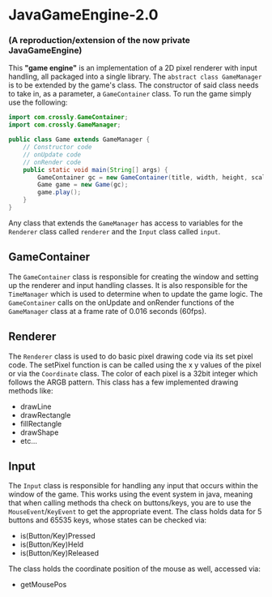 # JavaGameEngine-2.0
### (A reproduction/extension of the now private JavaGameEngine)
This **"game engine"** is an implementation of a 2D pixel renderer with input handling, all packaged into a single library.
The `abstract class GameManager` is to be extended by the game's class.
The constructor of said class needs to take in, as a parameter, a `GameContainer` class.
To run the game simply use the following:

```java
import com.crossly.GameContainer;
import com.crossly.GameManager;

public class Game extends GameManager {
    // Constructor code
    // onUpdate code
    // onRender code
    public static void main(String[] args) {
        GameContainer gc = new GameContainer(title, width, height, scale);
        Game game = new Game(gc);
        game.play();
    }
}
```
Any class that extends the `GameManager` has access to variables for the `Renderer` class called `renderer` and the `Input` class called `input`.

## GameContainer
The `GameContainer` class is responsible for creating the window and setting up the renderer and input handling classes.
It is also responsible for the `TimeManager` which is used to determine when to update the game logic.
The `GameContainer` calls on the onUpdate and onRender functions of the `GameManager` class at a frame rate of 0.016 seconds (60fps).

## Renderer
The `Renderer` class is used to do basic pixel drawing code via its set pixel code.
The setPixel function is can be called using the x y values of the pixel or via the `Coordinate` class.
The color of each pixel is a 32bit integer which follows the ARGB pattern.
This class has a few implemented drawing methods like:
- drawLine
- drawRectangle
- fillRectangle
- drawShape
- etc...

## Input
The `Input` class is responsible for handling any input that occurs within the window of the game.
This works using the event system in java, meaning that when calling methods tha check on buttons/keys, you are to use the `MouseEvent`/`KeyEvent` to get the appropriate event.
The class holds data for 5 buttons and 65535 keys, whose states can be checked via: 
- is(Button/Key)Pressed
- is(Button/Key)Held
- is(Button/Key)Released

The class holds the coordinate position of the mouse as well, accessed via:
- getMousePos
